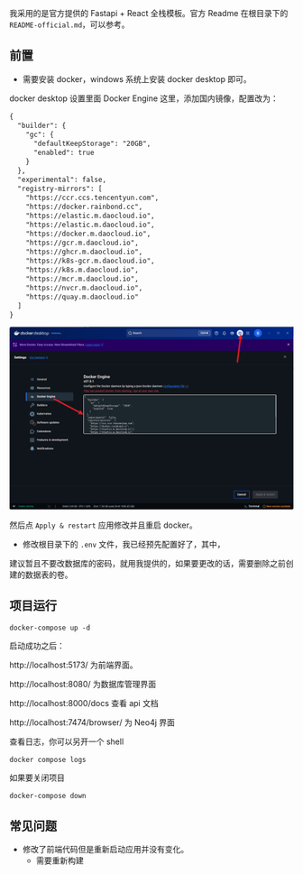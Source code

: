 

我采用的是官方提供的 Fastapi + React 全栈模板。官方 Readme 在根目录下的 `README-official.md`，可以参考。                                                                                                                                                                                                                                                                                                                                                                                                                                                                                                                                                                                                                                      

## 前置

- 需要安装 docker，windows 系统上安装 docker desktop 即可。

docker desktop 设置里面 Docker Engine 这里，添加国内镜像，配置改为：

```
{
  "builder": {
    "gc": {
      "defaultKeepStorage": "20GB",
      "enabled": true
    }
  },
  "experimental": false,
  "registry-mirrors": [
    "https://ccr.ccs.tencentyun.com",
    "https://docker.rainbond.cc",
    "https://elastic.m.daocloud.io",
    "https://elastic.m.daocloud.io",
    "https://docker.m.daocloud.io",
    "https://gcr.m.daocloud.io",
    "https://ghcr.m.daocloud.io",
    "https://k8s-gcr.m.daocloud.io",
    "https://k8s.m.daocloud.io",
    "https://mcr.m.daocloud.io",
    "https://nvcr.m.daocloud.io",
    "https://quay.m.daocloud.io"
  ]
}
```

<img src="img/image-20250314234421366.png" alt="image-20250314234421366" style="zoom: 67%;" />

然后点 `Apply & restart` 应用修改并且重启 docker。

- 修改根目录下的 `.env` 文件，我已经预先配置好了，其中，



建议暂且不要改数据库的密码，就用我提供的，如果要更改的话，需要删除之前创建的数据表的卷。



## 项目运行

```shell
docker-compose up -d
```

启动成功之后：

http://localhost:5173/ 为前端界面。

http://localhost:8080/ 为数据库管理界面

http://localhost:8000/docs 查看 api 文档

http://localhost:7474/browser/ 为 Neo4j 界面



查看日志，你可以另开一个 shell

```shell
docker compose logs
```



如果要关闭项目

```shell
docker-compose down
```



## 常见问题

- 修改了前端代码但是重新启动应用并没有变化。
  - 需要重新构建
